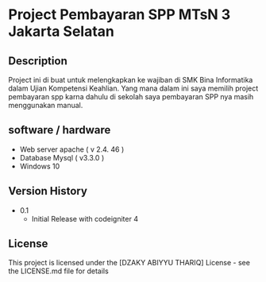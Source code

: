 # Project Pembayaran SPP MTsN 3 Jakarta Selatan

## Description

Project ini di buat untuk melengkapkan ke wajiban di SMK Bina Informatika dalam Ujian Kompetensi Keahlian. Yang mana dalam ini saya memilih project pembayaran spp karna dahulu di sekolah saya pembayaran SPP nya masih menggunakan manual.

## software / hardware

- Web server apache ( v 2.4. 46 )
-	Database Mysql ( v3.3.0 )
- Windows 10

## Version History

- 0.1
  - Initial Release with codeigniter 4

## License

This project is licensed under the [DZAKY ABIYYU THARIQ] License - see the LICENSE.md file for details
